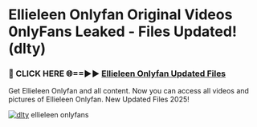 # Ellieleen Onlyfan Original Videos 0nlyFans Leaked - Files Updated! (dlty)

<h3>🔴 CLICK HERE 🌐==►► <a href="https://tinyurl.com/2jnfzry5" rel="nofollow">Ellieleen Onlyfan Updated Files</a></h3>

Get Ellieleen Onlyfan and all content. Now you can access all videos and pictures of Ellieleen Onlyfan. New Updated Files 2025!

[![dlty](https://i.imgur.com/GyGTBgg.gif)](https://tinyurl.com/2jnfzry5)
ellieleen onlyfans